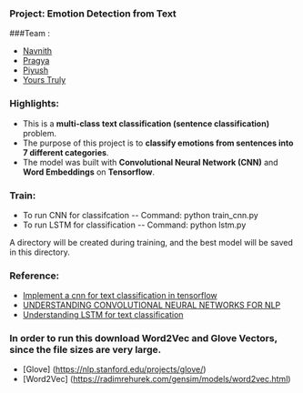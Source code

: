 ### Project: Emotion Detection from Text

###Team :
 - [Navnith](https://github.com/navnith)
 - [Pragya](https://github.com/pragyaarora)
 - [Piyush](https://github.com/piyushghai)
 - [Yours Truly](https://github.com/Harsh24893)

### Highlights:

 - This is a **multi-class text classification (sentence classification)** problem.
 - The purpose of this project is to **classify emotions from sentences into 7 different categories**.
 - The model was built with **Convolutional Neural Network (CNN)** and **Word Embeddings** on **Tensorflow**.

### Train:

 - To run CNN for classifcation -- Command: python train_cnn.py
 - To run LSTM for classification -- Command: python lstm.py 
 
 A directory will be created during training, and the best model will be saved in this directory. 


### Reference:
 - [Implement a cnn for text classification in tensorflow](http://www.wildml.com/2015/12/implementing-a-cnn-for-text-classification-in-tensorflow/)
 - [UNDERSTANDING CONVOLUTIONAL NEURAL NETWORKS FOR NLP](http://www.wildml.com/2015/11/understanding-convolutional-neural-networks-for-nlp/)
 - [Understanding LSTM for text classification](https://blog.keras.io/using-pre-trained-word-embeddings-in-a-keras-model.html)
 
 
### In order to run this download Word2Vec and Glove Vectors, since the file sizes are very large.
 - [Glove] (https://nlp.stanford.edu/projects/glove/)
 - [Word2Vec] (https://radimrehurek.com/gensim/models/word2vec.html)